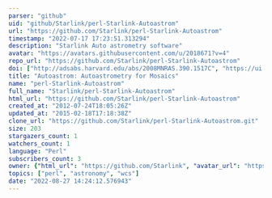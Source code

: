 ```yaml
---
parser: "github"
uid: "github/Starlink/perl-Starlink-Autoastrom"
url: "https://github.com/Starlink/perl-Starlink-Autoastrom"
timestamp: "2022-07-17 17:23:51.313294"
description: "Starlink Auto astrometry software"
avatar: "https://avatars.githubusercontent.com/u/2018671?v=4"
repo_url: "https://github.com/Starlink/perl-Starlink-Autoastrom"
doi: ["http://adsabs.harvard.edu/abs/2008MNRAS.390.1517C", "https://ui.adsabs.harvard.edu/abs/2014ascl.soft06004C/abstract"]
title: "Autoastrom: Autoastrometry for Mosaics"
name: "perl-Starlink-Autoastrom"
full_name: "Starlink/perl-Starlink-Autoastrom"
html_url: "https://github.com/Starlink/perl-Starlink-Autoastrom"
created_at: "2012-07-24T18:05:26Z"
updated_at: "2015-02-18T17:18:38Z"
clone_url: "https://github.com/Starlink/perl-Starlink-Autoastrom.git"
size: 203
stargazers_count: 1
watchers_count: 1
language: "Perl"
subscribers_count: 3
owner: {"html_url": "https://github.com/Starlink", "avatar_url": "https://avatars.githubusercontent.com/u/2018671?v=4", "login": "Starlink", "type": "Organization"}
topics: ["perl", "astronomy", "wcs"]
date: "2022-08-27 14:24:12.576943"
---
```


